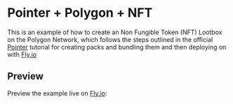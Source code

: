 #  Pointer + Polygon + NFT

This is an example of how to create an Non Fungible Token (NFT) Lootbox on the Polygon Network, which follows the steps outlined in the official [Pointer](https://www.pointer.gg/) tutorial for creating packs and bundling them and then deploying on with [Fly.io](https://fly.io/)

## Preview

Preview the example live on [Fly.io](https://green-glade-5218.fly.dev/):
